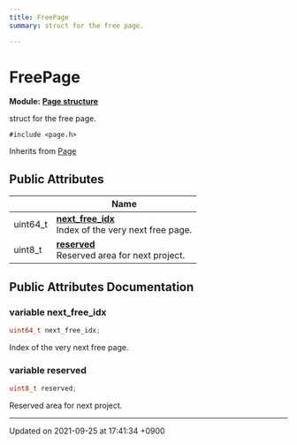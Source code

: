 ```yaml
---
title: FreePage
summary: struct for the free page. 

---
```


# FreePage

**Module:** **[Page structure](Modules/group__Page.md)**



struct for the free page. 


`#include <page.h>`

Inherits from [Page](Classes/structPage.md)

## Public Attributes

|                | Name           |
| -------------- | -------------- |
| uint64_t | **[next_free_idx](Classes/structFreePage.md#variable-next-free-idx)** <br>Index of the very next free page.  |
| uint8_t | **[reserved](Classes/structFreePage.md#variable-reserved)** <br>Reserved area for next project.  |

## Public Attributes Documentation

### variable next_free_idx

```cpp
uint64_t next_free_idx;
```

Index of the very next free page. 

### variable reserved

```cpp
uint8_t reserved;
```

Reserved area for next project. 

-------------------------------

Updated on 2021-09-25 at 17:41:34 +0900
